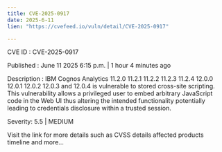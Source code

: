 ```yaml
---
title: CVE-2025-0917
date: 2025-6-11
lien: "https://cvefeed.io/vuln/detail/CVE-2025-0917"

---
```


CVE ID : CVE-2025-0917

Published :  June 11
2025
6:15 p.m. | 1 hour
4 minutes ago

Description : IBM Cognos Analytics 11.2.0
11.2.1
11.2.2
11.2.3
11.2.4
12.0.0
12.0.1
12.0.2
12.0.3
and 12.0.4 is vulnerable to stored cross-site scripting. This vulnerability allows a privileged user to embed arbitrary JavaScript code in the Web UI thus altering the intended functionality potentially leading to credentials disclosure within a trusted session.

Severity: 5.5 | MEDIUM

Visit the link for more details
such as CVSS details
affected products
timeline
and more...

